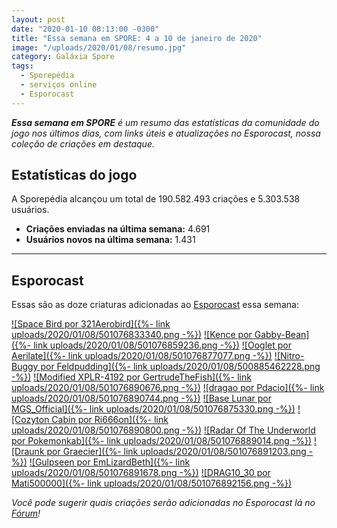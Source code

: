 ```yaml
---
layout: post
date: "2020-01-10 08:13:00 -0300"
title: "Essa semana em SPORE: 4 a 10 de janeiro de 2020"
image: "/uploads/2020/01/08/resumo.jpg"
category: Galáxia Spore
tags:
  - Sporepédia
  - serviços online
  - Esporocast
---
```

_**Essa semana em SPORE** é um resumo das estatísticas da comunidade do jogo nos últimos dias, com links úteis e atualizações no Esporocast, nossa coleção de criações em destaque._

## Estatísticas do jogo

A Sporepédia alcançou um total de 190.582.493 criações e 5.303.538 usuários.

- **Criações enviadas na última semana:** 4.691
- **Usuários novos na última semana:** 1.431

***

## Esporocast

Essas são as doze criaturas adicionadas ao [Esporocast](http://www.spore.com/sporepedia#qry=ssc-501057576550) essa semana:

[![Space Bird por 321Aerobird]({%- link uploads/2020/01/08/501076833340.png -%})](http://www.spore.com/sporepedia#qry=sast-501076833340%3Assc-501057576550)
[![Kence por Gabby-Bean]({%- link uploads/2020/01/08/501076859236.png -%})](http://www.spore.com/sporepedia#qry=sast-501076859236%3Assc-501057576550)
[![Ooglet por Aerilate]({%- link uploads/2020/01/08/501076877077.png -%})](http://www.spore.com/sporepedia#qry=sast-501076877077%3Assc-501057576550)
[![Nitro-Buggy por Feldpudding]({%- link uploads/2020/01/08/500885462228.png -%})](http://www.spore.com/sporepedia#qry=sast-500885462228%3Assc-501057576550)
[![Modified XPLR-4192 por GertrudeTheFish]({%- link uploads/2020/01/08/501076890676.png -%})](http://www.spore.com/sporepedia#qry=sast-501076890676%3Assc-501057576550)
[![dragao por Pdacio]({%- link uploads/2020/01/08/501076890744.png -%})](http://www.spore.com/sporepedia#qry=sast-501076890744%3Assc-501057576550)
[![Base Lunar por MGS_Official]({%- link uploads/2020/01/08/501076875330.png -%})](http://www.spore.com/sporepedia#qry=sast-501076875330%3Assc-501057576550)
[![Cozyton Cabin por Ri666on]({%- link uploads/2020/01/08/501076890800.png -%})](http://www.spore.com/sporepedia#qry=sast-501076890800%3Assc-501057576550)
[![Radar Of The Underworld por Pokemonkab]({%- link uploads/2020/01/08/501076889014.png -%})](http://www.spore.com/sporepedia#qry=sast-501076889014%3Assc-501057576550)
[![Draunk por Graecier]({%- link uploads/2020/01/08/501076891203.png -%})](http://www.spore.com/sporepedia#qry=sast-501076891203%3Assc-501057576550)
[![Gulpseen por EmLizardBeth]({%- link uploads/2020/01/08/501076891678.png -%})](http://www.spore.com/sporepedia#qry=sast-501076891678%3Assc-501057576550)
[![DRAG10_30 por Mati500000]({%- link uploads/2020/01/08/501076892156.png -%})](http://www.spore.com/sporepedia#qry=sast-501076892156%3Assc-501057576550)
  
_Você pode sugerir quais criações serão adicionadas no Esporocast lá no [Fórum](https://forum.esporo.net/d/18-conheca-o-esporocast)!_
